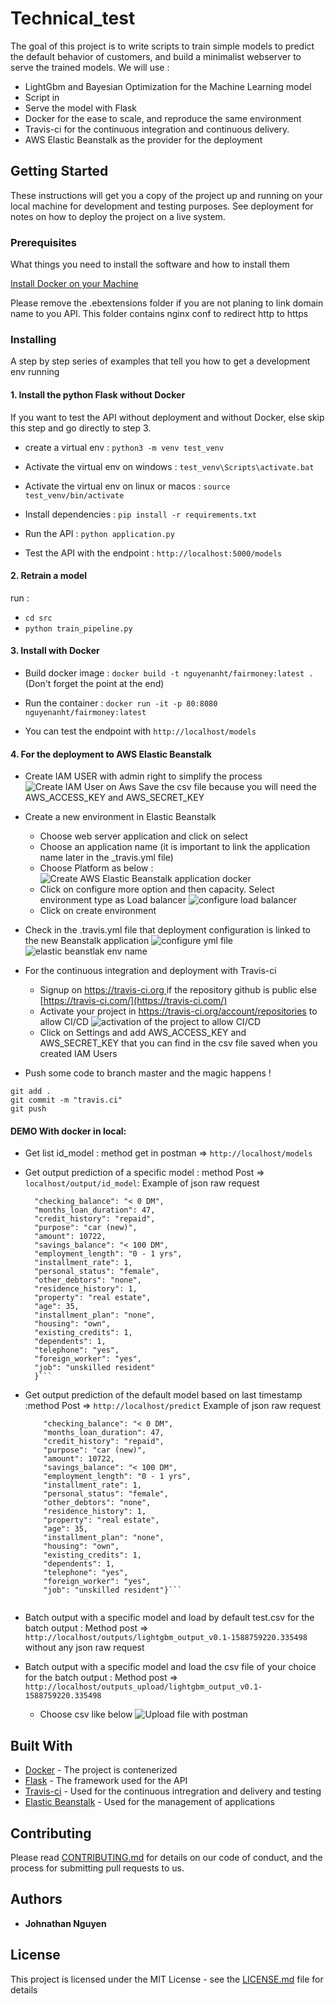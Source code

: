 # Technical_test

The goal of this project is to write scripts to train simple models to predict the default behavior of customers, and build a minimalist webserver to serve the trained models.
We will use :
* LightGbm and Bayesian Optimization for the Machine Learning model
* Script in 
* Serve the model with Flask
* Docker for the ease to scale, and reproduce the same environment
* Travis-ci for the continuous integration and continuous delivery.
* AWS Elastic Beanstalk as the provider for the deployment


## Getting Started

These instructions will get you a copy of the project up and running on your local machine for development and testing purposes. See deployment for notes on how to deploy the project on a live system.

### Prerequisites

What things you need to install the software and how to install them

[Install Docker on your Machine](https://docs.docker.com/get-docker/) 

Please remove the .ebextensions folder if you are not planing to link domain name to you API.
This folder contains nginx conf to redirect http to https


### Installing

A step by step series of examples that tell you how to get a development env running

#### 1. Install the python Flask without Docker ####
If you want to test the API without deployment and without Docker, else skip this step and go directly to step 3.

* create a virtual env : ```python3 -m venv test_venv```

* Activate the virtual env on windows : ```test_venv\Scripts\activate.bat```

* Activate the virtual env on linux or macos : ```source test_venv/bin/activate```

* Install dependencies : ```pip install -r requirements.txt```
* Run the API : ```python application.py```

* Test the API with the endpoint : ```http://localhost:5000/models```

#### 2. Retrain a model ####
run : 
* ```cd src```
* ```python train_pipeline.py```

#### 3. Install with Docker ####

* Build docker image : ```docker build -t nguyenanht/fairmoney:latest .``` (Don't forget the point at the end)

* Run the container : ```docker run -it -p 80:8080 nguyenanht/fairmoney:latest```

* You can test the endpoint with ```http://localhost/models```


#### 4. For the deployment to AWS Elastic Beanstalk ####
* Create IAM USER with admin right to simplify the process
    ![Create IAM User on Aws](img/1_create_iam_user.png)
    Save the csv file because you will need the AWS_ACCESS_KEY and AWS_SECRET_KEY
* Create a new environment in Elastic Beanstalk
    * Choose web server application and click on select
    * Choose an application name (it is important to link the application name later in the _travis.yml file)
    * Choose Platform as below :
     ![Create AWS Elastic Beanstalk application docker](img/create_beanstlak_docker.png)
    * Click on configure more option and then capacity. Select environment type as Load balancer
      ![configure load balancer](img/load_balencer.png)
    * Click on create environment

* Check in the .travis.yml file that deployment configuration is linked to the new Beanstalk application
     ![configure yml file](img/travisyml.png)
     ![elastic beanstlak env name](img/elasticbeanstlakenvname.png)
     
* For the continuous integration and deployment with Travis-ci
    * Signup on [https://travis-ci.org ](https://travis-ci.org)  if the repository github is public else [https://travis-ci.com/](https://travis-ci.com/)
    * Activate your project in https://travis-ci.org/account/repositories to allow CI/CD
      ![activation of the project to allow CI/CD](img/activation_project_travis.png)
    * Click on Settings and add AWS_ACCESS_KEY and AWS_SECRET_KEY that you can find in the csv file saved when you created IAM Users

* Push some code to branch master and the magic happens !
```
git add .
git commit -m "travis.ci"
git push
```
 
 
 
#### DEMO With docker in local: 

* Get list id_model : method get in postman => ```http://localhost/models```
* Get output prediction of a specific model : method Post => ```localhost/output/id_model```:
   Example of json raw request    
  ```{
	"checking_balance": "< 0 DM",
	"months_loan_duration": 47,
	"credit_history": "repaid",
	"purpose": "car (new)",
	"amount": 10722,
	"savings_balance": "< 100 DM",
	"employment_length": "0 - 1 yrs",
	"installment_rate": 1,
	"personal_status": "female",
	"other_debtors": "none",
	"residence_history": 1,
	"property": "real estate",
	"age": 35,
	"installment_plan": "none",
	"housing": "own",
	"existing_credits": 1,
	"dependents": 1,
	"telephone": "yes",
	"foreign_worker": "yes",
	"job": "unskilled resident"
	}```

* Get output prediction of the default model based on last timestamp :method Post => ```http://localhost/predict```
    Example of json raw request
    ```{
        "checking_balance": "< 0 DM",
        "months_loan_duration": 47,
        "credit_history": "repaid",
        "purpose": "car (new)",
        "amount": 10722,
        "savings_balance": "< 100 DM",
        "employment_length": "0 - 1 yrs",
        "installment_rate": 1,
        "personal_status": "female",
        "other_debtors": "none",
        "residence_history": 1,
        "property": "real estate",
        "age": 35,
        "installment_plan": "none",
        "housing": "own",
        "existing_credits": 1,
        "dependents": 1,
        "telephone": "yes",
        "foreign_worker": "yes",
        "job": "unskilled resident"}```
  
  
* Batch output with a specific model and load by default test.csv for the batch output : Method post =>
```http://localhost/outputs/lightgbm_output_v0.1-1588759220.335498```
    without any json raw request
    
* Batch output with a specific model and load the csv file of your choice for the batch output : Method post => ```http://localhost/outputs_upload/lightgbm_output_v0.1-1588759220.335498```
    * Choose csv like below
    ![Upload file with postman](img/Postman_upload_csv_file.png)


## Built With

* [Docker](https://www.docker.com/) - The project is contenerized
* [Flask](https://flask.palletsprojects.com/en/1.1.x/) - The framework used for the API
* [Travis-ci](https://travis-ci.com/) - Used for the continuous intregration and delivery and testing
* [Elastic Beanstalk](https://aws.amazon.com/fr/elasticbeanstalk/) - Used for the management of applications

## Contributing

Please read [CONTRIBUTING.md](https://gist.github.com/PurpleBooth/b24679402957c63ec426) for details on our code of conduct, and the process for submitting pull requests to us.


## Authors

* **Johnathan Nguyen** 

## License

This project is licensed under the MIT License - see the [LICENSE.md](LICENSE.md) file for details






    
